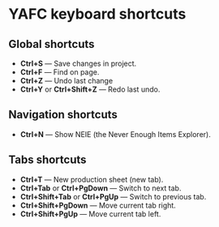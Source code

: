 # YAFC keyboard shortcuts

## Global shortcuts

* **Ctrl+S** — Save changes in project.
* **Ctrl+F** — Find on page.
* **Ctrl+Z** — Undo last change
* **Ctrl+Y** or **Ctrl+Shift+Z** — Redo last undo.

## Navigation shortcuts

* **Ctrl+N** — Show NEIE (the Never Enough Items Explorer).

## Tabs shortcuts

* **Ctrl+T** — New production sheet (new tab).
* **Ctrl+Tab** or **Ctrl+PgDown** — Switch to next tab.
* **Ctrl+Shift+Tab** or **Ctrl+PgUp** — Switch to previous tab.
* **Ctrl+Shift+PgDown** — Move current tab right.
* **Ctrl+Shift+PgUp** — Move current tab left.
